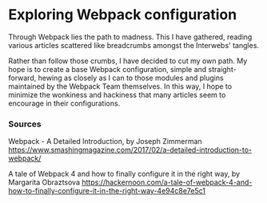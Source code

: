 # Exploring Webpack configuration

Through Webpack lies the path to madness. This I have gathered, reading various articles scattered like breadcrumbs amongst the Interwebs' tangles.

Rather than follow those crumbs, I have decided to cut my own path. My hope is to create a base Webpack configuration, simple and straight-forward, hewing as closely as I can to those modules and plugins maintained by the Webpack Team themselves. In this way, I hope to minimize the wonkiness and hackiness that many articles seem to encourage in their configurations.

### Sources

Webpack - A Detailed Introduction, by Joseph Zimmerman
https://www.smashingmagazine.com/2017/02/a-detailed-introduction-to-webpack/

A tale of Webpack 4 and how to finally configure it in the right way, by Margarita Obraztsova
https://hackernoon.com/a-tale-of-webpack-4-and-how-to-finally-configure-it-in-the-right-way-4e94c8e7e5c1